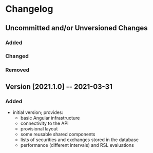 # Changelog

## Uncommitted and/or Unversioned Changes

### Added

### Changed

### Removed

## Version [2021.1.0] -- 2021-03-31

### Added

- initial version; provides:
  - basic Angular infrastructure
  - connectivity to the API
  - provisional layout
  - some reusable shared components
  - lists of securities and exchanges stored in the database
  - performance (different intervals) and RSL evaluations
